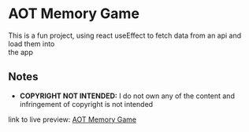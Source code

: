 # AOT Memory Game

This is a fun project, using react useEffect to fetch data from an api and load them into  
the app

## Notes

- **COPYRIGHT NOT INTENDED:** I do not own any of the content and infringement of copyright is not intended

link to live preview: [AOT Memory Game](https://aotmemory.netlify.app/)
